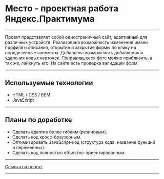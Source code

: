 # Место - проектная работа Яндекс.Практимума

---

Проект представляет собой одностраничный сайт, адаптивный для различных устройств. Реализована возможность изменения имени профиля и описания, открытие и закрытие формы по клику на определенные элементы. Добавлена возможность добавления и удаления новых карточек. Понравившееся фото можно приблизить, а так же, лайкнуть его. На сайте есть проверка валидации форм.

---

## Используемые технологии
* HTML / CSS / BEM
* JavaScript

---

## Планы по доработке
* Сделать адаптив более гибким (резиновым).
* Сделать код кросс-браузерным.
* Оптимизировать JavaScript-код (структура кода, название функций и переменных).
* Сделать код полностью объектно-ориентированным.

---

[Ссылка на проект](https://timur359.github.io/mesto-project/)

---
